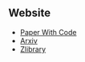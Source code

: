 ## Website

- [Paper With Code](https://paperswithcode.com/)
- [Arxiv](https://arxiv.org/)
- [Zlibrary](https://b-ok.cc/)